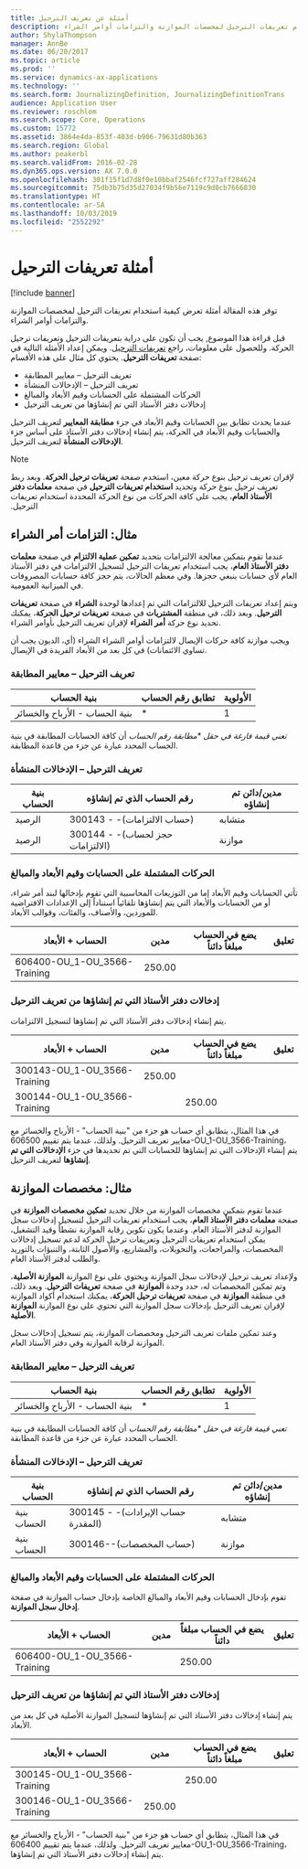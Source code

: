 ```yaml
---
title: أمثلة عن تعريف الترحيل
description: توفر هذه المقالة أمثلة تعرض كيفية استخدام تعريفات الترحيل لمخصصات الموازنة والتزامات أوامر الشراء.
author: ShylaThompson
manager: AnnBe
ms.date: 06/20/2017
ms.topic: article
ms.prod: ''
ms.service: dynamics-ax-applications
ms.technology: ''
ms.search.form: JournalizingDefinition, JournalizingDefinitionTrans
audience: Application User
ms.reviewer: roschlom
ms.search.scope: Core, Operations
ms.custom: 15772
ms.assetid: 3864e4da-853f-403d-b906-79631d80b363
ms.search.region: Global
ms.author: peakerbl
ms.search.validFrom: 2016-02-28
ms.dyn365.ops.version: AX 7.0.0
ms.openlocfilehash: 301f15f1d7d8f0e10bbaf2546fcf727aff284624
ms.sourcegitcommit: 75db3b75d35d27034f9b56e7119c9d0cb7666830
ms.translationtype: HT
ms.contentlocale: ar-SA
ms.lasthandoff: 10/03/2019
ms.locfileid: "2552292"
---
```

# <a name="posting-definition-examples"></a>أمثلة تعريفات الترحيل

[!include [banner](../includes/banner.md)]

توفر هذه المقالة أمثلة تعرض كيفية استخدام تعريفات الترحيل لمخصصات الموازنة والتزامات أوامر الشراء.

قبل قراءة هذا الموضوع, يجب أن تكون على دراية بتعريفات الترحيل وتعريفات ترحيل الحركة. وللحصول على معلومات، راجع [تعريفات الترحيل](posting-definitions.md). ويمكن إعداد الأمثلة التالية في صفحة **تعريفات الترحيل**. يحتوي كل مثال على هذه الأقسام:

-   تعريف الترحيل – معايير المطابقة
-   تعريف الترحيل – الإدخالات المنشأة
-   الحركات المشتملة على الحسابات وقيم الأبعاد والمبالغ
-   إدخالات دفتر الأستاذ التي تم إنشاؤها من تعريف الترحيل

عندما يحدث تطابق بين الحسابات وقيم الأبعاد في جزء **مطابقة المعايير** لتعريف الترحيل والحسابات وقيم الأبعاد في الحركة، يتم إنشاء إدخالات دفتر الأستاذ على أساس جزء **الإدخالات المنشأة** لتعريف الترحيل. 
> [!NOTE]
> لإقران تعريف ترحيل بنوع حركة معين، استخدم صفحة **تعريفات ترحيل الحركة**. وبعد ربط تعريف ترحيل بنوع حركة وتحديد **‬‏‫استخدام تعريفات الترحيل** في صفحة **‬‏‫معلمات دفتر الأستاذ العام‬‏‫**، يجب على كافة الحركات من نوع الحركة المحددة استخدام تعريفات الترحيل.‬

## <a name="example-purchase-order-encumbrances"></a>مثال: التزامات أمر الشراء
عندما تقوم بتمكين معالجة الالتزامات بتحديد **تمكين عملية الالتزام** في صفحة **معلمات دفتر الأستاذ العام**، يجب استخدام تعريفات الترحيل لتسجيل الالتزامات في دفتر الأستاذ العام لأي حسابات ينبغي حجزها. وفي معظم الحالات، يتم حجز كافة حسابات المصروفات في الميزانية العمومية. 

ويتم إعداد تعريفات الترحيل للالتزامات التي تم إعدادها لوحدة **الشراء** في صفحة **تعريفات الترحيل**. وبعد ذلك، في منطقة **المشتريات** في صفحة **تعريفات ترحيل الحركة**، يمكنك تحديد نوع حركة **أمر الشراء** لإقران تعريف الترحيل بأوامر الشراء. 

ويجب موازنة كافة حركات الإيصال لالتزامات أوامر الشراء الشراء (أي، الديون يجب أن تساوي الائتمانات) في كل بعد من الأبعاد الفريدة في الإيصال.

### <a name="posting-definition--match-criteria"></a>تعريف الترحيل – معايير المطابقة

| بنية الحساب       | تطابق رقم الحساب | الأولوية  |
|-------------------------|----------------------|----------|
| بنية الحساب - الأرباح والخسائر | \*                   | 1        |

<em>تعني قيمة فارغة في حقل **مطابقة رقم الحساب</em>* أن كافة الحسابات المطابقة في بنية الحساب المحدد عبارة عن جزء من قاعدة المطابقة.

### <a name="posting-definition--generated-entries"></a>تعريف الترحيل – الإدخالات المنشأة

| بنية الحساب | رقم الحساب الذي تم إنشاؤه                    | مدين/دائن تم إنشاؤه |
|-------------------|---------------------------------------------|------------------------|
| الرصيد           | 300143 - -(حساب الالتزامات)             | متشابه                   |
| الرصيد           | 300144 - -(حجز لحساب الالتزامات) | موازنة              |

### <a name="transactions-with-the-accounts-dimension-values-and-amounts"></a>الحركات المشتملة على الحسابات وقيم الأبعاد والمبالغ

تأتي الحسابات وقيم الأبعاد إما من التوزيعات المحاسبية التي تقوم بإدخالها لبند أمر شراء، أو من الحسابات والأبعاد التي يتم إنشاؤها تلقائياً استناداً إلى الإعدادات الافتراضية للموردين، والأصناف، والفئات، وقوالب الأبعاد.

| الحساب + الأبعاد           | مدين  | يضع في الحساب مبلغاً دائناً | تعليق |
|--------------------------------|--------|--------|---------|
| 606400-OU\_1-OU\_3566-Training | 250.00 |        |         |

### <a name="ledger-entries-generated-from-the-posting-definition"></a>إدخالات دفتر الأستاذ التي تم إنشاؤها من تعريف الترحيل

يتم إنشاء إدخالات دفتر الأستاذ التي تم إنشاؤها لتسجيل الالتزامات.

| الحساب + الأبعاد           | مدين  | يضع في الحساب مبلغاً دائناً | تعليق |
|--------------------------------|--------|--------|---------|
| 300143-OU\_1-OU\_3566-Training | 250.00 |        |         |
| 300144-OU\_1-OU\_3566-Training |        | 250.00 |         |

في هذا المثال، يتطابق أي حساب هو جزء من "بنية الحساب" - الأرباح والخسائر مع معايير تعريف الترحيل. ولذلك، عندما يتم تقييم 606500-OU\_1-OU\_3566-Training، يتم إنشاء الإدخالات التي تم إنشاؤها للحسابات التي تم تحديدها في جزء **الإدخالات التي تم إنشاؤها** لتعريف الترحيل.

## <a name="example-budget-appropriations"></a>مثال: مخصصات الموازنة
عندما تقوم بتمكين مخصصات الموازنة من خلال تحديد **تمكين مخصصات الموازنة** في صفحة **معلمات دفتر الأستاذ العام**، يجب استخدام تعريفات الترحيل لتسجيل إدخالات سجل الموازنة لدفتر الأستاذ العام. وعندما يكون تكوين رقابة الموازنة نشطاً وقيد التشغيل، يمكن استخدام تعريفات الترحيل وتعريفات ترحيل الحركة لدعم تسجيل إدخالات المخصصات، والمراجعات، والتحويلات، والمشاريع، والأصول الثابتة، والتنبؤات بالتوريد والطلب لدفتر الأستاذ العام. 

ولإعداد تعريف ترحيل لإدخالات سجل الموازنة ويحتوي على نوع الموازنة **الموازنة الأصلية**، وتم تمكين المخصصات له، حدد وحدة **الموازنة** في صفحة **تعريفات الترحيل**. وبعد ذلك، في منطقة **الموازنة** في صفحة **تعريفات ترحيل الحركة**، يمكنك استخدام أكواد الموازنة لإقران تعريف الترحيل بإدخالات سجل الموازنة التي تحتوي على نوع الموازنة **الموازنة الأصلية**. 

وعند تمكين ملفات تعريف الترحيل ومخصصات الموازنة، يتم تسجيل إدخالات سجل الموازنة لرقابة الموازنة وفي دفتر الأستاذ العام.

### <a name="posting-definition--match-criteria"></a>تعريف الترحيل – معايير المطابقة

| بنية الحساب       | تطابق رقم الحساب | الأولوية  |
|-------------------------|----------------------|----------|
| بنية الحساب - الأرباح والخسائر | \*                   | 1        |

<em>تعني قيمة فارغة في حقل **مطابقة رقم الحساب</em>* أن كافة الحسابات المطابقة في بنية الحساب المحدد عبارة عن جزء من قاعدة المطابقة.

### <a name="posting-definition--generated-entries"></a>تعريف الترحيل – الإدخالات المنشأة

| بنية الحساب | رقم الحساب الذي تم إنشاؤه              | مدين/دائن تم إنشاؤه |
|-------------------|---------------------------------------|------------------------|
| بنية الحساب | 300145 - -(حساب الإيرادات المقدرة) | متشابه                   |
| بنية الحساب | 300146--(حساب المخصصات)     | موازنة              |

### <a name="transactions-with-the-accounts-dimension-values-and-amounts"></a>الحركات المشتملة على الحسابات وقيم الأبعاد والمبالغ

تقوم بإدخال الحسابات وقيم الأبعاد والمبالغ الخاصة بإدخال حساب الموازنة في صفحة **إدخال سجل الموازنة**.

| الحساب + الأبعاد           | مدين | يضع في الحساب مبلغاً دائناً | تعليق |
|--------------------------------|-------|--------|---------|
| 606400-OU\_1-OU\_3566-Training |       | 250.00 |         |

### <a name="ledger-entries-generated-from-the-posting-definition"></a>إدخالات دفتر الأستاذ التي تم إنشاؤها من تعريف الترحيل

يتم إنشاء إدخالات دفتر الأستاذ التي تم إنشاؤها لتسجيل الموازنة الأصلية في كل بعد من الأبعاد.

| الحساب + الأبعاد           | مدين  | يضع في الحساب مبلغاً دائناً | تعليق |
|--------------------------------|--------|--------|---------|
| 300145-OU\_1-OU\_3566-Training |        | 250.00 |         |
| 300146-OU\_1-OU\_3566-Training | 250.00 |        |         |

في هذا المثال، يتطابق أي حساب هو جزء من "بنية الحساب" - الأرباح والخسائر مع معايير تعريف الترحيل. ولذلك، عندما يتم تقييم 606400-OU\_1-OU\_3566-Training، يتم إنشاء إدخالات دفتر الأستاذ التي تم إنشاؤها.





